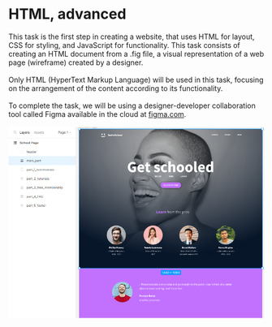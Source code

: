 <h1>HTML, advanced</h1>

This task is the first step in creating a website, that uses HTML for layout, CSS for styling, and JavaScript for functionality. This task consists of creating an HTML document from a .fig file, a visual representation of a web page (wireframe) created by a designer.  <br>
<br>Only HTML (HyperText Markup Language) will be used in this task, focusing on the arrangement of the content according to its functionality.   <br><br>
To complete the task, we will be using a designer-developer collaboration tool called Figma available in the cloud at [figma.com](http://figma.com "figma.com").<br><br>
![Wireframe in figma tool](./Figma%20tool.png)
